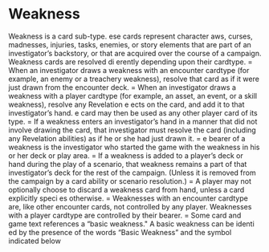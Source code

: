 # Weakness

Weakness is a card sub-type.  ese cards represent character  aws, curses, madnesses, injuries, tasks, enemies, or story elements that are part of an investigator’s backstory, or that are acquired over the course of a campaign. Weakness cards are resolved di erently depending upon their cardtype.
= When an investigator draws a weakness with an encounter cardtype (for example, an enemy or a treachery weakness), resolve that card as if it were just drawn from the encounter deck.
= When an investigator draws a weakness with a player cardtype (for example, an asset, an event, or a skill weakness), resolve any Revelation e ects on the card, and add it to that investigator’s hand.  e card may then be used as any other player card of its type.
= If a weakness enters an investigator’s hand in a manner that did not involve drawing the card, that investigator must resolve the card (including any Revelation abilities) as if he or she had just drawn it.
=  e bearer of a weakness is the investigator who started the game with the weakness in his or her deck or play area.
= If a weakness is added to a player’s deck or hand during the play of a scenario, that weakness remains a part of that investigator’s deck for the rest of the campaign. (Unless it is removed from the campaign by a card ability or scenario resolution.)
= A player may not optionally choose to discard a weakness card from hand, unless a card explicitly speci es otherwise.
= Weaknesses with an encounter cardtype are, like other encounter cards, not controlled by any player. Weaknesses with a player cardtype are controlled by their bearer.
= Some card and game text references a “basic weakness." A basic weakness can be identi ed by the presence of the words “Basic Weakness” and the symbol indicated below
